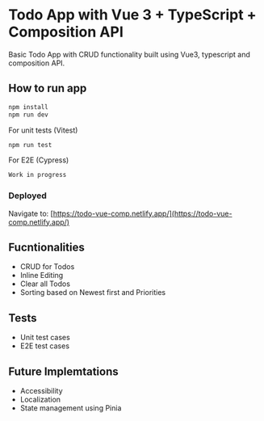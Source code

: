 # Todo App with Vue 3 + TypeScript + Composition API

Basic Todo App with CRUD functionality built using Vue3, typescript and composition API.

## How to run app

```bash
npm install
npm run dev
```

For unit tests (Vitest)

```bash
npm run test
```

For E2E (Cypress)

```bash
Work in progress
```

### Deployed

Navigate to: [https://todo-vue-comp.netlify.app/](https://todo-vue-comp.netlify.app/)

## Fucntionalities

- CRUD for Todos
- Inline Editing
- Clear all Todos
- Sorting based on Newest first and Priorities

## Tests

- Unit test cases
- E2E test cases

## Future Implemtations

- Accessibility
- Localization
- State management using Pinia
